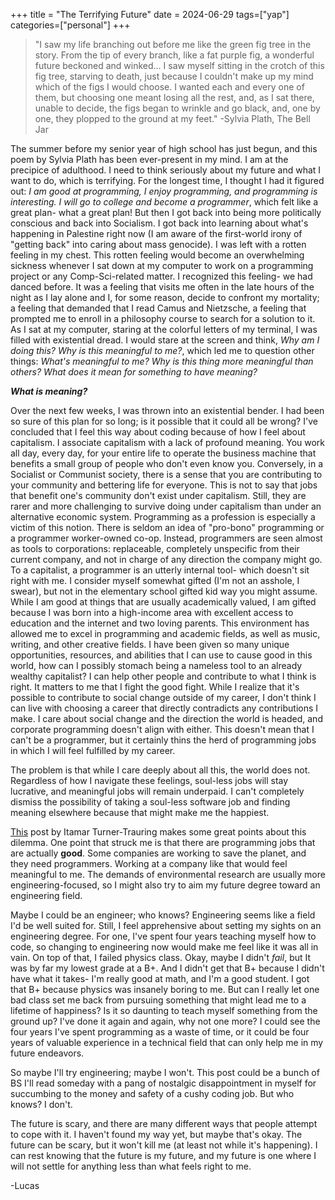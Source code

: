 +++
title = "The Terrifying Future"
date = 2024-06-29
tags=["yap"]
categories=["personal"]
+++

> "I saw my life branching out before me like the green fig tree in the story. From the tip of every branch, like a fat purple fig, a wonderful future beckoned and winked... I saw myself sitting in the crotch of this fig tree, starving to death, just because I couldn't make up my mind which of the figs I would choose. I wanted each and every one of them, but choosing one meant losing all the rest, and, as I sat there, unable to decide, the figs began to wrinkle and go black, and, one by one, they plopped to the ground at my feet." 
> -Sylvia Plath, The Bell Jar

The summer before my senior year of high school has just begun, and this poem by Sylvia Plath has been ever-present in my mind. I am at the precipice of adulthood. I need to think seriously about my future and what I want to do, which is terrifying. For the longest time, I thought I had it figured out: _I am good at programming, I enjoy programming, and programming is interesting. I will go to college and become a programmer_, which felt like a great plan- what a great plan! But then I got back into being more politically conscious and back into Socialism. I got back into learning about what's happening in Palestine right now (I am aware of the first-world irony of "getting back" into caring about mass genocide). I was left with a rotten feeling in my chest. This rotten feeling would become an overwhelming sickness whenever I sat down at my computer to work on a programming project or any Comp-Sci-related matter. I recognized this feeling- we had danced before. It was a feeling that visits me often in the late hours of the night as I lay alone and I, for some reason, decide to confront my mortality; a feeling that demanded that I read Camus and Nietzsche, a feeling that prompted me to enroll in a philosophy course to search for a solution to it. As I sat at my computer, staring at the colorful letters of my terminal, I was filled with existential dread. I would stare at the screen and think, _Why am I doing this? Why is this meaningful to me?_, which led me to question other things: _What's meaningful to me? Why is this thing more meaningful than others? What does it mean for something to have meaning?_ 

___What is meaning?___

Over the next few weeks, I was thrown into an existential bender. I had been so sure of this plan for so long; is it possible that it could all be wrong? I've concluded that I feel this way about coding because of how I feel about capitalism. I associate capitalism with a lack of profound meaning. You work all day, every day, for your entire life to operate the business machine that benefits a small group of people who don't even know you. Conversely, in a Socialist or Communist society, there is a sense that you are contributing to your community and bettering life for everyone. This is not to say that jobs that benefit one's community don't exist under capitalism. Still, they are rarer and more challenging to survive doing under capitalism than under an alternative economic system. Programming as a profession is especially a victim of this notion. There is seldom an idea of "pro-bono" programming or a programmer worker-owned co-op. Instead, programmers are seen almost as tools to corporations: replaceable, completely unspecific from their current company, and not in charge of any direction the company might go. To a capitalist, a programmer is an utterly internal tool- which doesn't sit right with me. I consider myself somewhat gifted (I'm not an asshole, I swear), but not in the elementary school gifted kid way you might assume. While I am good at things that are usually academically valued, I am gifted because I was born into a high-income area with excellent access to education and the internet and two loving parents. This environment has allowed me to excel in programming and academic fields, as well as music, writing, and other creative fields. I have been given so many unique opportunities, resources, and abilities that I can use to cause good in this world, how can I possibly stomach being a nameless tool to an already wealthy capitalist? I can help other people and contribute to what I think is right. It matters to me that I fight the good fight. While I realize that it's possible to contribute to social change outside of my career, I don't think I can live with choosing a career that directly contradicts any contributions I make. I care about social change and the direction the world is headed, and corporate programming doesn't align with either. This doesn't mean that I can't be a programmer, but it certainly thins the herd of programming jobs in which I will feel fulfilled by my career.

The problem is that while I care deeply about all this, the world does not. Regardless of how I navigate these feelings, soul-less jobs will stay lucrative, and meaningful jobs will remain underpaid. I can't completely dismiss the possibility of taking a soul-less software job and finding meaning elsewhere because that might make me the happiest.

[This](https://codewithoutrules.com/2019/04/12/meaningful-programming-work/) post by Itamar Turner-Trauring makes some great points about this dilemma. One point that struck me is that there are programming jobs that are actually __good__. Some companies are working to save the planet, and they need programmers. Working at a company like that would feel meaningful to me. The demands of environmental research are usually more engineering-focused, so I might also try to aim my future degree toward an engineering field.

Maybe I could be an engineer; who knows? Engineering seems like a field I'd be well suited for. Still, I feel apprehensive about setting my sights on an engineering degree. For one, I've spent four years teaching myself how to code, so changing to engineering now would make me feel like it was all in vain. On top of that, I failed physics class. Okay, maybe I didn't _fail_, but It was by far my lowest grade at a B+. And I didn't get that B+ because I didn't have what it takes- I'm really good at math, and I'm a good student. I got that B+ because physics was insanely boring to me. But can I really let one bad class set me back from pursuing something that might lead me to a lifetime of happiness? Is it so daunting to teach myself something from the ground up? I've done it again and again, why not one more? I could see the four years I've spent programming as a waste of time, or it could be four years of valuable experience in a technical field that can only help me in my future endeavors. 

So maybe I'll try engineering; maybe I won't. This post could be a bunch of BS I'll read someday with a pang of nostalgic disappointment in myself for succumbing to the money and safety of a cushy coding job. But who knows? I don't.

The future is scary, and there are many different ways that people attempt to cope with it. I haven't found my way yet, but maybe that's okay. The future can be scary, but it won't kill me (at least not while it's happening). I can rest knowing that the future is my future, and my future is one where I will not settle for anything less than what feels right to me.

-Lucas
